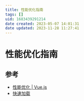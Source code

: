 ```yaml
---
title: 性能优化指南
tags: []
uid: 1683439291214
date created: 2023-05-07 14:01:31
date updated: 2023-11-28 11:27:41
---
```


# 性能优化指南

## 参考

- [性能优化 | Vue.js](https://cn.vuejs.org/guide/best-practices/performance.html#profiling-options)
- [快速加载](https://web.dev/fast/)
